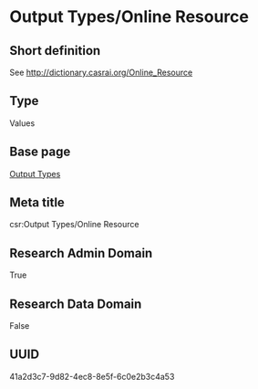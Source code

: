 # Output Types/Online Resource
## Short definition
See http://dictionary.casrai.org/Online_Resource
## Type
Values
## Base page
[Output Types](../../Objects/Output%20Types.md)
## Meta title
csr:Output Types/Online Resource
## Research Admin Domain
True
## Research Data Domain
False
## UUID
41a2d3c7-9d82-4ec8-8e5f-6c0e2b3c4a53

